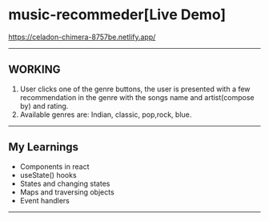 # music-recommeder[Live Demo]
https://celadon-chimera-8757be.netlify.app/


<hr />

## WORKING
1. User clicks one of the genre buttons, the user is presented with a few recommendation in the genre with the songs name and artist(compose by) and rating. 
2. Available genres are: Indian, classic, pop,rock, blue.

<hr />

## My Learnings
- Components in react
- useState() hooks
- States and changing states
- Maps and traversing objects
- Event handlers

<hr />
